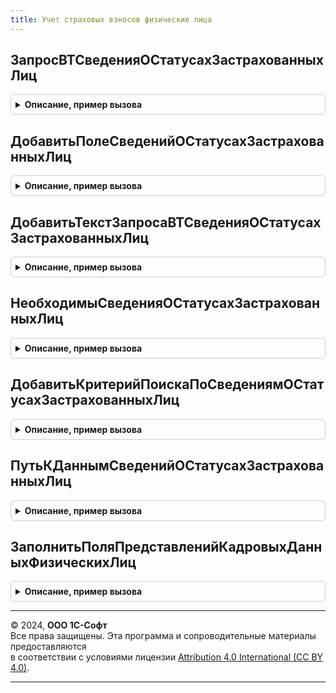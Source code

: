 ```yaml
---
title: Учет страховых взносов физические лица
---
```



## ЗапросВТСведенияОСтатусахЗастрахованныхЛиц
<details style="margin: 1em 0; padding: 0.5em; border: 1px solid #ccc; border-radius: 6px;">

<summary style="font-weight: bold; cursor: pointer;">Описание, пример вызова</summary>

```bsl

// Возвращает подготовленный запрос, формирующий временную таблицу с указанным именем.
// Временная таблица содержит поля Период, ФизическоеЛицо, ВидЗастрахованногоЛица.
//
// Параметры:
//		ТолькоРазрешенные
//		ОписательВременнойТаблицыОтборов - Структура, см. КадровыйУчет.ОписаниеВременнойТаблицыОтборовФизическихЛиц.
//		ПоляОтбораПериодическихДанных - Соответствие
//		ИмяВТСведенияОСтатусахЗастрахованныхЛиц - Строка, имя временной таблицы, созданной в результате выполнения запроса.
//
// ВозвращаемоеЗначение:
//		Запрос
//
Функция ЗапросВТСведенияОСтатусахЗастрахованныхЛиц(ТолькоРазрешенные, ОписательВременнойТаблицыОтборов, ПоляОтбораПериодическихДанных, ИмяВТСведенияОСтатусахЗастрахованныхЛиц = "ВТСведенияОСтатусахЗастрахованныхЛиц") Экспорт
```

Пример вызова
```bsl
Результат = УчетСтраховыхВзносовФизическиеЛица.ЗапросВТСведенияОСтатусахЗастрахованныхЛиц(ТолькоРазрешенные, ОписательВременнойТаблицыОтборов, ПоляОтбораПериодическихДанных, ИмяВТСведенияОСтатусахЗастрахованныхЛиц);
```
</details>

## ДобавитьПолеСведенийОСтатусахЗастрахованныхЛиц
<details style="margin: 1em 0; padding: 0.5em; border: 1px solid #ccc; border-radius: 6px;">

<summary style="font-weight: bold; cursor: pointer;">Описание, пример вызова</summary>

```bsl

// Сведения о статусах застрахованных физических лиц.

Функция ДобавитьПолеСведенийОСтатусахЗастрахованныхЛиц(ИмяПоля, ТекстыОписанияПолей, ИсточникиДанных) Экспорт
```

Пример вызова
```bsl
Результат = УчетСтраховыхВзносовФизическиеЛица.ДобавитьПолеСведенийОСтатусахЗастрахованныхЛиц(ИмяПоля, ТекстыОписанияПолей, ИсточникиДанных) 
```
</details>

## ДобавитьТекстЗапросаВТСведенияОСтатусахЗастрахованныхЛиц
<details style="margin: 1em 0; padding: 0.5em; border: 1px solid #ccc; border-radius: 6px;">

<summary style="font-weight: bold; cursor: pointer;">Описание, пример вызова</summary>

```bsl

Процедура ДобавитьТекстЗапросаВТСведенияОСтатусахЗастрахованныхЛиц(Запрос, ТолькоРазрешенные, ОписательВременнойТаблицыОтборов, ПоляОтбораПериодическихДанных, ИсточникиДанных) Экспорт
```

Пример вызова
```bsl
УчетСтраховыхВзносовФизическиеЛица.ДобавитьТекстЗапросаВТСведенияОСтатусахЗастрахованныхЛиц(Запрос, ТолькоРазрешенные, ОписательВременнойТаблицыОтборов, ПоляОтбораПериодическихДанных, ИсточникиДанных) 
```
</details>

## НеобходимыСведенияОСтатусахЗастрахованныхЛиц
<details style="margin: 1em 0; padding: 0.5em; border: 1px solid #ccc; border-radius: 6px;">

<summary style="font-weight: bold; cursor: pointer;">Описание, пример вызова</summary>

```bsl

Функция НеобходимыСведенияОСтатусахЗастрахованныхЛиц(Знач ИмяПоля) Экспорт
```

Пример вызова
```bsl
Результат = УчетСтраховыхВзносовФизическиеЛица.НеобходимыСведенияОСтатусахЗастрахованныхЛиц(ИмяПоля) 
```
</details>

## ДобавитьКритерийПоискаПоСведениямОСтатусахЗастрахованныхЛиц
<details style="margin: 1em 0; padding: 0.5em; border: 1px solid #ccc; border-radius: 6px;">

<summary style="font-weight: bold; cursor: pointer;">Описание, пример вызова</summary>

```bsl

Функция ДобавитьКритерийПоискаПоСведениямОСтатусахЗастрахованныхЛиц(КритерииПоиска, УсловиеПоиска) Экспорт
```

Пример вызова
```bsl
Результат = УчетСтраховыхВзносовФизическиеЛица.ДобавитьКритерийПоискаПоСведениямОСтатусахЗастрахованныхЛиц(КритерииПоиска, УсловиеПоиска) 
```
</details>

## ПутьКДаннымСведенийОСтатусахЗастрахованныхЛиц
<details style="margin: 1em 0; padding: 0.5em; border: 1px solid #ccc; border-radius: 6px;">

<summary style="font-weight: bold; cursor: pointer;">Описание, пример вызова</summary>

```bsl

Функция ПутьКДаннымСведенийОСтатусахЗастрахованныхЛиц(Знач ИмяПоля) Экспорт
```

Пример вызова
```bsl
Результат = УчетСтраховыхВзносовФизическиеЛица.ПутьКДаннымСведенийОСтатусахЗастрахованныхЛиц(ИмяПоля));
```
</details>

## ЗаполнитьПоляПредставленийКадровыхДанныхФизическихЛиц
<details style="margin: 1em 0; padding: 0.5em; border: 1px solid #ccc; border-radius: 6px;">

<summary style="font-weight: bold; cursor: pointer;">Описание, пример вызова</summary>

```bsl

Процедура ЗаполнитьПоляПредставленийКадровыхДанныхФизическихЛиц(ДополнительныеПоляПредставлений, ПутьКПолямЛичныхДанных) Экспорт
```

Пример вызова
```bsl
УчетСтраховыхВзносовФизическиеЛица.ЗаполнитьПоляПредставленийКадровыхДанныхФизическихЛиц(ДополнительныеПоляПредставлений, ПутьКПолямЛичныхДанных) 
```
</details>

---

© 2024, **ООО 1С-Софт**  
Все права защищены. Эта программа и сопроводительные материалы предоставляются  
в соответствии с условиями лицензии [Attribution 4.0 International (CC BY 4.0)](https://creativecommons.org/licenses/by/4.0/legalcode).

---
